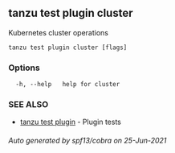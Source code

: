 ## tanzu test plugin cluster

Kubernetes cluster operations

```
tanzu test plugin cluster [flags]
```

### Options

```
  -h, --help   help for cluster
```

### SEE ALSO

* [tanzu test plugin](tanzu_test_plugin.md)	 - Plugin tests

###### Auto generated by spf13/cobra on 25-Jun-2021
